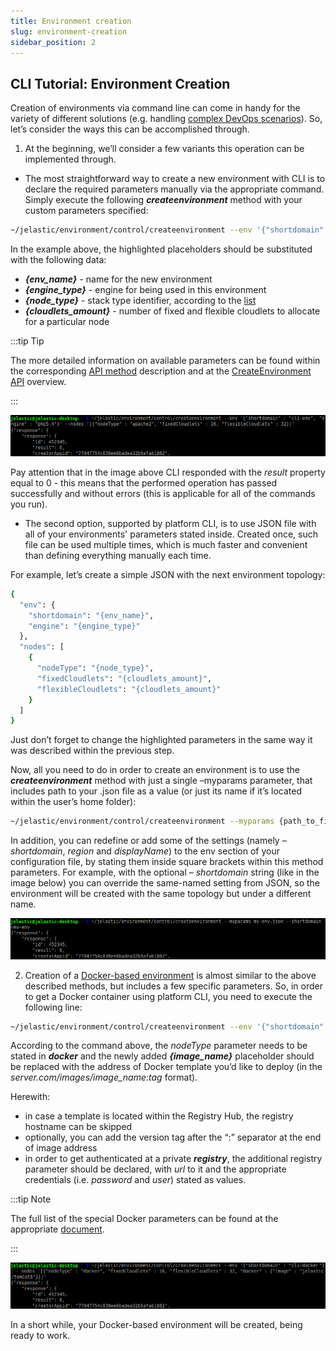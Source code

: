 ```yaml
---
title: Environment creation
slug: environment-creation
sidebar_position: 2
---
```


## CLI Tutorial: Environment Creation

Creation of environments via command line can come in handy for the variety of different solutions (e.g. handling [complex DevOps scenarios](https://cloudmydc.com/)). So, let’s consider the ways this can be accomplished through.

1. At the beginning, we’ll consider a few variants this operation can be implemented through.

- The most straightforward way to create a new environment with CLI is to declare the required parameters manually via the appropriate command. Simply execute the following **_createenvironment_** method with your custom parameters specified:

```bash
~/jelastic/environment/control/createenvironment --env '{"shortdomain" : " {env_name}", "engine" : " {engine_type}"}' --nodes '[{"nodeType" : " {node_type}", "fixedCloudlets" :  {cloudlets_amount}, "flexibleCloudlets" :  {cloudlets_amount}}]'
```

In the example above, the highlighted placeholders should be substituted with the following data:

- **_{env_name}_** - name for the new environment
- **_{engine_type}_** - engine for being used in this environment
- **_{node_type}_** - stack type identifier, according to the [list](/docs/Deployment%20Tools/Cloud%20Scripting%20&%20JPS/Application%20Manifest)
- **_{cloudlets_amount}_** - number of fixed and flexible cloudlets to allocate for a particular node

:::tip Tip

The more detailed information on available parameters can be found within the corresponding [API method](https://docs.jelastic.com/api/#!/api/environment.Control-method-CreateEnvironment) description and at the [CreateEnvironment API](/docs/Deployment%20Tools/API%20&%20CLI/CreateEnv%20Params) overview.

:::

<div style={{
    display:'flex',
    justifyContent: 'center',
    margin: '0 0 1rem 0'
}}>

![Locale Dropdown](./img/EnvironmentCreation/1.png)

</div>

Pay attention that in the image above CLI responded with the _result_ property equal to 0 - this means that the performed operation has passed successfully and without errors (this is applicable for all of the commands you run).

- The second option, supported by platform CLI, is to use JSON file with all of your environments' parameters stated inside. Created once, such file can be used multiple times, which is much faster and convenient than defining everything manually each time.

For example, let’s create a simple JSON with the next environment topology:

```bash
{
  "env": {
    "shortdomain": "{env_name}",
    "engine": "{engine_type}"
  },
  "nodes": [
    {
      "nodeType": "{node_type}",
      "fixedCloudlets": "{cloudlets_amount}",
      "flexibleCloudlets": "{cloudlets_amount}"
    }
  ]
}
```

Just don’t forget to change the highlighted parameters in the same way it was described within the previous step.

Now, all you need to do in order to create an environment is to use the **_createenvironment_** method with just a single –myparams parameter, that includes path to your .json file as a value (or just its name if it’s located within the user’s home folder):

```bash
~/jelastic/environment/control/createenvironment --myparams {path_to_file}
```

In addition, you can redefine or add some of the settings (namely – _shortdomain_, _region_ and _displayName_) to the env section of your configuration file, by stating them inside square brackets within this method parameters. For example, with the optional – _shortdomain_ string (like in the image below) you can override the same-named setting from JSON, so the environment will be created with the same topology but under a different name.

<div style={{
    display:'flex',
    justifyContent: 'center',
    margin: '0 0 1rem 0'
}}>

![Locale Dropdown](./img/EnvironmentCreation/2.png)

</div>

2. Creation of a [Docker-based environment](http://localhost:3000/docs/container/container-deployment/custom-containers-deployment) is almost similar to the above described methods, but includes a few specific parameters. So, in order to get a Docker container using platform CLI, you need to execute the following line:

```bash
~/jelastic/environment/control/createenvironment --env '{"shortdomain" : "{env_name}"}' --nodes '[{"nodeType" : "docker", "fixedCloudlets" : {cloudlets_amount}, "flexibleCloudlets" : {cloudlets_amount}, "docker" : {"image" : "{image_name}"}}]'
```

According to the command above, the _nodeType_ parameter needs to be stated in **_docker_** and the newly added **_{image_name}_** placeholder should be replaced with the address of Docker template you’d like to deploy (in the _server.com/images/image_name:tag_ format).

Herewith:

- in case a template is located within the Registry Hub, the registry hostname can be skipped
- optionally, you can add the version tag after the “:” separator at the end of image address
- in order to get authenticated at a private **_registry_**, the additional registry parameter should be declared, with _url_ to it and the appropriate credentials (i.e. _password_ and _user_) stated as values.

:::tip Note

The full list of the special Docker parameters can be found at the appropriate [document](/docs/Deployment%20Tools/API%20&%20CLI/CreateEnv%20Params).

:::

<div style={{
    display:'flex',
    justifyContent: 'center',
    margin: '0 0 1rem 0'
}}>

![Locale Dropdown](./img/EnvironmentCreation/3.png)

</div>

In a short while, your Docker-based environment will be created, being ready to work.
